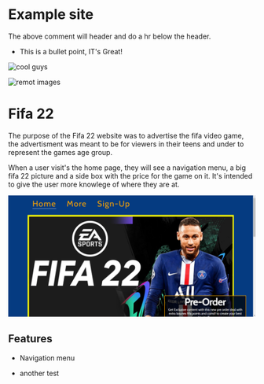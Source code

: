 # Example site
The above comment will header and do a hr below the header.

* This is a bullet point, IT's Great!

![ cool guys](../assets/css/images/content-pic.png)

![remot images](https://th.bing.com/th/id/OIP.Gz4NztlDJpypYVeVoSRiUgHaEK?w=265&h=180&c=7&r=0&o=5&dpr=1.25&pid=1.7)

# Fifa 22

The purpose of the Fifa 22 website was to advertise the fifa video game, the advertisment was meant to be for viewers in their teens and under to represent the games age group. 

When a user visit's the home page, they will see a navigation menu, a big fifa 22 picture and a side box with the price for the game on it. It's intended to give the user more knowlege of where they are at. 

![Home Page](assets/css/images/home-page.PNG)

## Features 

* Navigation menu

- another test